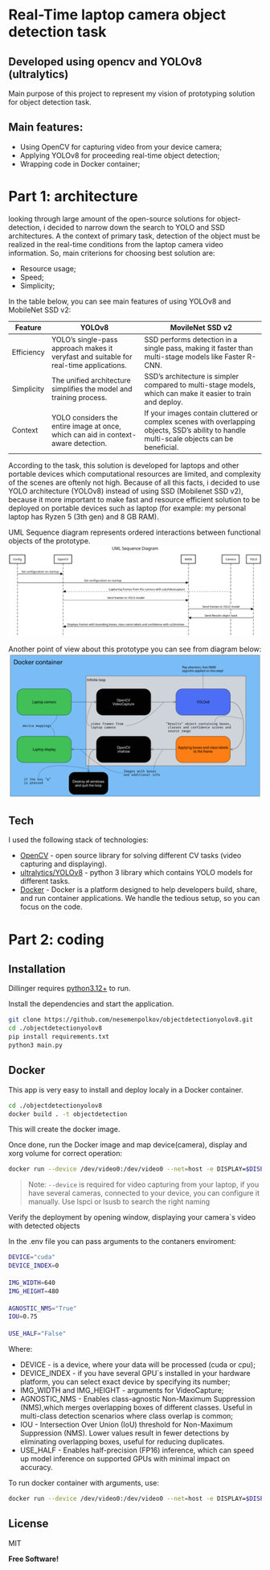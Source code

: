 # Real-Time laptop camera object detection task
## Developed using opencv and YOLOv8 (ultralytics)

Main purpose of this project to represent my vision of prototyping solution for object detection task.

## Main features:
- Using OpenCV for capturing video from your device camera;
- Applying YOLOv8 for proceeding real-time object detection;
- Wrapping code in Docker container;
# Part 1: architecture

looking through large amount of the open-source solutions for object-detection, i decided to narrow down the search to YOLO and SSD architectures. A the context of primary task, detection of the object must be realized in the real-time conditions from the laptop camera video information. So, main criterions for choosing best solution are: 
- Resource usage;
- Speed;
- Simplicity;

In the table below, you can see main features of using YOLOv8 and MobileNet SSD v2:

| Feature | YOLOv8 | MovileNet SSD v2 |
| ------------ | ---------- | ----------------------------- |
| Efficiency | YOLO’s single-pass approach makes it veryfast and suitable for real-time applications. | SSD performs detection in a single pass, making it faster than multi-stage models like Faster R-CNN.|
| Simplicity | The unified architecture simplifies the model and training process. | SSD’s architecture is simpler compared to multi-stage models, which can make it easier to train and deploy. |
| Context | YOLO considers the entire image at once, which can aid in context-aware detection. | If your images contain cluttered or complex scenes with overlapping objects, SSD’s ability to handle multi-scale objects can be beneficial. |

According to the task, this solution is developed for laptops and other portable devices which computational resources are limited, and complexity of the scenes are oftenly not high. Because of all this facts, i decided to use YOLO architecture (YOLOv8) instead of using SSD (Mobilenet SSD v2), because it more important to make fast and resource efficient solution to be deployed on portable devices such as laptop (for example: my personal laptop has Ryzen 5 (3th gen) and 8 GB RAM).

UML Sequence diagram represents ordered interactions between functional objects of the prototype.
![Alt text](./img/seq.png)

Another point of view about this prototype you can see from diagram below:
![Alt text](./img/flow.png)




## Tech

I used the following stack of technologies:

- [OpenCV](https://opencv.org/) - open source library for solving different CV tasks (video capturing and displaying).
- [ultralytics/YOLOv8](https://docs.ultralytics.com/modes/predict/#inference-sources) - python 3 library which contains YOLO models for different tasks.
- [Docker](https://www.docker.com/) - Docker is a platform designed to help developers build, share, and run container applications. We handle the tedious setup, so you can focus on the code.

# Part 2: coding

## Installation

Dillinger requires [python3.12+](https://python.org/) to run.

Install the dependencies and start the application.

```sh
git clone https://github.com/nesemenpolkov/objectdetectionyolov8.git
cd ./objectdetectionyolov8
pip install requirements.txt
python3 main.py
```



## Docker

This app is very easy to install and deploy localy in a Docker container.


```sh
cd ./objectdetectionyolov8
docker build . -t objectdetection
```

This will create the docker image.

Once done, run the Docker image and map device(camera), display and xorg volume for correct operation:

```sh
docker run --device /dev/video0:/dev/video0 --net=host -e DISPLAY=$DISPLAY -v /tmp/.X11-unix:/tmp/.X11-unix:rw objectdetection
```

> Note: `--device` is required for video capturing from your laptop, if you have several cameras, connected to your device, you can configure it manually. Use lspci or lsusb to search the right naming

Verify the deployment by opening window, displaying your camera`s video with detected objects

In the .env file you can pass arguments to the contaners enviroment:
```sh
DEVICE="cuda" 
DEVICE_INDEX=0

IMG_WIDTH=640
IMG_HEIGHT=480

AGNOSTIC_NMS="True"
IOU=0.75

USE_HALF="False"
```
Where:
- DEVICE - is a device, where your data will be processed (cuda or cpu);
- DEVICE_INDEX - if you have several GPU`s installed in your hardware platform, you can select exact device by specifying its number;
- IMG_WIDTH and IMG_HEIGHT - arguments for VideoCapture;
- AGNOSTIC_NMS - Enables class-agnostic Non-Maximum Suppression (NMS),which merges overlapping boxes of different classes. Useful in multi-class detection scenarios where class overlap is common;
- IOU - Intersection Over Union (IoU) threshold for Non-Maximum Suppression (NMS). Lower values result in fewer detections by eliminating overlapping boxes, useful for reducing duplicates.
- USE_HALF - Enables half-precision (FP16) inference, which can speed up model inference on supported GPUs with minimal impact on accuracy.

To run docker container with arguments, use:
```sh
docker run --device /dev/video0:/dev/video0 --net=host -e DISPLAY=$DISPLAY -v /tmp/.X11-unix:/tmp/.X11-unix:rw --env-file ./.env objectdetection
```

## License

MIT

**Free Software!**
